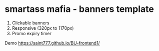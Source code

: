 # smartass mafia - banners template

1) Clickable banners
2) Responsive (320px to 1170px)
2) Promo expiry timer

Demo https://saint777.github.io/BU-frontend1/

